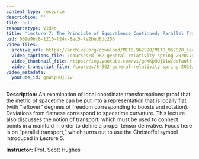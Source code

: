 ```yaml
---
content_type: resource
description: ''
file: null
resourcetype: Video
title: 'Lecture 7: The Principle of Equivalence Continued; Parallel Transport'
uid: 009e9bc8-1210-f24c-8ec5-7e2bed6dc256
video_files:
  archive_url: https://archive.org/download/MIT8.962S20/MIT8_962S20_lec07_300k.mp4
  video_captions_file: /courses/8-962-general-relativity-spring-2020/7e3e9263c6f8534fa336814b705e16b1_gnWKpHUj11w.vtt
  video_thumbnail_file: https://img.youtube.com/vi/gnWKpHUj11w/default.jpg
  video_transcript_file: /courses/8-962-general-relativity-spring-2020/5ceefe9356be954268527b93f35628a9_gnWKpHUj11w.pdf
video_metadata:
  youtube_id: gnWKpHUj11w
---
```


**Description:** An examination of local coordinate transformations: proof that the metric of spacetime can be put into a representation that is locally flat (with “leftover” degrees of freedom corresponding to boosts and rotation). Deviations from flatness correspond to spacetime curvature. This lecture also discusses the notion of transport, which must be used to connect points in a manifold in order to define a proper tensor derivative. Focus here is on “parallel transport,” which turns out to use the Christoffel symbol introduced in Lecture 5.

**Instructor:** Prof. Scott Hughes